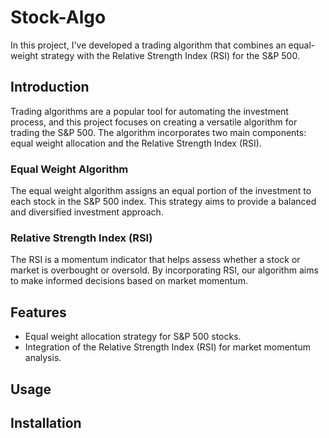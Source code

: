 # Stock-Algo

In this project, I've developed a trading algorithm that combines an equal-weight strategy with the Relative Strength Index (RSI) for the S&P 500.

## Introduction

Trading algorithms are a popular tool for automating the investment process, and this project focuses on creating a versatile algorithm for trading the S&P 500. The algorithm incorporates two main components: equal weight allocation and the Relative Strength Index (RSI).

### Equal Weight Algorithm

The equal weight algorithm assigns an equal portion of the investment to each stock in the S&P 500 index. This strategy aims to provide a balanced and diversified investment approach.

### Relative Strength Index (RSI)

The RSI is a momentum indicator that helps assess whether a stock or market is overbought or oversold. By incorporating RSI, our algorithm aims to make informed decisions based on market momentum.

## Features

- Equal weight allocation strategy for S&P 500 stocks.
- Integration of the Relative Strength Index (RSI) for market momentum analysis.

## Usage


## Installation







